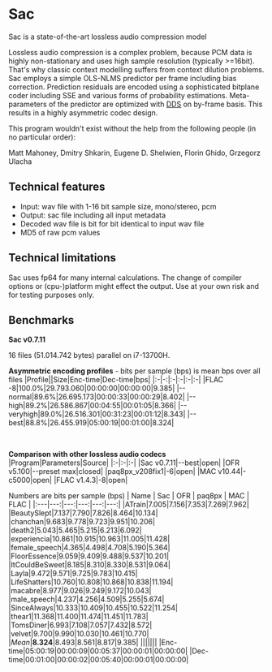 # Sac
Sac is a state-of-the-art lossless audio compression model

Lossless audio compression is a complex problem, because PCM data is highly non-stationary and uses high sample resolution (typically >=16bit). That's why classic context modelling suffers from context dilution problems. Sac employs a simple OLS-NLMS predictor per frame including bias correction. Prediction residuals are encoded using a sophisticated bitplane coder including SSE and various forms of probability estimations. Meta-parameters of the predictor are optimized with [DDS](https://agupubs.onlinelibrary.wiley.com/doi/10.1029/2005WR004723) on by-frame basis. This results in a highly asymmetric codec design. 

This program wouldn't exist without the help from the following people (in no particular order):

Matt Mahoney, Dmitry Shkarin, Eugene D. Shelwien, Florin Ghido, Grzegorz Ulacha

## Technical features
* Input: wav file with 1-16 bit sample size, mono/stereo, pcm
* Output: sac file including all input metadata
* Decoded wav file is bit for bit identical to input wav file
* MD5 of raw pcm values

## Technical limitations
Sac uses fp64 for many internal calculations. The change of compiler options or (cpu-)platform might effect the output. Use at your own risk and for testing purposes only.
 
## Benchmarks
**Sac v0.7.11**

16 files (51.014.742 bytes) parallel on i7-13700H.

**Asymmetric encoding profiles** - bits per sample (bps) is mean bps over all files
|Profile||Size|Enc-time|Dec-time|bps|
|:-|-:|:-|:-|:-|:-|
|FLAC -8|100.0%|29.793.060|00:00:00|00:00:00|9.385|
|--normal|89.6%|26.695.173|00:00:33|00:00:29|8.402|
|--high|89.2%|26.586.867|00:04:55|00:01:05|8.366|
|--veryhigh|89.0%|26.516.301|00:31:23|00:01:12|8.343|
|--best|88.8%|26.455.919|05:00:19|00:01:00|8.324|

&nbsp;

**Comparison with other lossless audio codecs**
|Program|Parameters|Source|
|:-|:-|:-|
|Sac v0.7.11|--best|open|
|OFR v5.100|--preset max|closed|
|paq8px_v208fix1|-6|open|
|MAC v10.44|-c5000|open|
|FLAC v1.4.3|-8|open|

Numbers are bits per sample (bps)
| Name  | Sac | OFR | paq8px | MAC | FLAC |
|:---|---:|---:|---:|---:|---:|
|ATrain|7.005|7.156|7.353|7.269|7.962|
|BeautySlept|7.137|7.790|7.826|8.464|10.134|
|chanchan|9.683|9.778|9.723|9.951|10.206|
|death2|5.043|5.465|5.215|6.213|6.092|
|experiencia|10.861|10.915|10.963|11.005|11.428|
|female_speech|4.365|4.498|4.708|5.190|5.364|
|FloorEssence|9.059|9.409|9.488|9.537|10.201|
|ItCouldBeSweet|8.185|8.310|8.330|8.531|9.064|
|Layla|9.472|9.571|9.725|9.783|10.415|
|LifeShatters|10.760|10.808|10.868|10.838|11.194|
|macabre|8.977|9.026|9.249|9.172|10.043|
|male_speech|4.237|4.256|4.509|5.255|5.674|
|SinceAlways|10.333|10.409|10.455|10.522|11.254|
|thear1|11.368|11.400|11.474|11.451|11.783|
|TomsDiner|6.993|7.108|7.057|7.432|8.572|
|velvet|9.700|9.990|10.030|10.461|10.770|
|*Mean*|**8.324**|8.493|8.561|8.817|9.385|
|||||||
|Enc-time|05:00:19|00:00:09|00:05:37|00:00:01|00:00:00|
|Dec-time|00:01:00|00:00:02|00:05:40|00:00:01|00:00:00|

